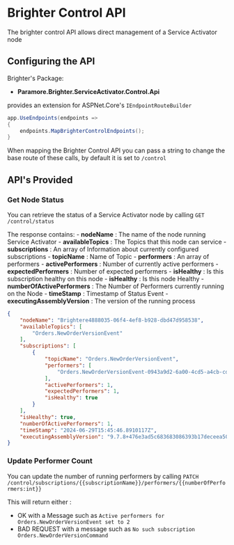 # **Brighter Control API**
The brighter control API allows direct management of a Service Activator node

## Configuring the API

Brighter's Package:
- **Paramore.Brighter.ServiceActivator.Control.Api**

provides an extension for ASPNet.Core's `IEndpointRouteBuilder`

``` c#
app.UseEndpoints(endpoints =>
{
    endpoints.MapBrighterControlEndpoints();
}
```

When mapping the Brighter Control API you can pass a string to change the base route of these calls, by default it is set to `/control`

## API's Provided

### Get Node Status
You can retrieve the status of a Service Activator node by calling `GET /control/status`

The response contains:
    - **nodeName** : The name of the node running Service Activator
    - **availableTopics** : The Topics that this node can service
    - **subscriptions** : An array of Information about currently configured subscriptions
        - **topicName** : Name of Topic
        - **performers** : An array of performers
        - **activePerformers** : Number of currently active performers
        - **expectedPerformers** : Number of expected performers
        - **isHealthy** : Is this subscription healthy on this node
    - **isHealthy** : Is this node Healthy
    - **numberOfActivePerformers** : The Number of Performers currently running on the Node
    - **timeStamp** : Timestamp of Status Event
    - **executingAssemblyVersion** : The version of the running process

``` JSON
{
    "nodeName": "Brightere4888035-06f4-4ef8-b928-dbd47d958538",
    "availableTopics": [
        "Orders.NewOrderVersionEvent"
    ],
    "subscriptions": [
        {
            "topicName": "Orders.NewOrderVersionEvent",
            "performers": [
                "Orders.NewOrderVersionEvent-0943a9d2-6a00-4cd5-a4cb-cd97106e2bbe"
            ],
            "activePerformers": 1,
            "expectedPerformers": 1,
            "isHealthy": true
        }
    ],
    "isHealthy": true,
    "numberOfActivePerformers": 1,
    "timeStamp": "2024-06-29T15:45:46.8910117Z",
    "executingAssemblyVersion": "9.7.8+476e3ad5c683683086393b17deceea509f68566a"
}
```

### Update Performer Count
You can update the number of running performers by calling `PATCH /control/subscriptions/{{subscriptionName}}/performers/{{numberOfPerformers:int}}`

This will return either :
- OK with a Message such as `Active performers for Orders.NewOrderVersionEvent set to 2`
- BAD REQUEST with a message such as `No such subscription Orders.NewOrderVersionCommand`
